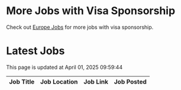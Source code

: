 # More Jobs with Visa Sponsorship

Check out [Europe Jobs](https://github.com/sureshparimi/europejobs#latest-jobs) for more jobs with visa sponsorship.

# Latest Jobs

This page is updated at April 01, 2025 09:59:44

| Job Title | Job Location | Job Link | Job Posted |
| --- | --- | --- | --- |
